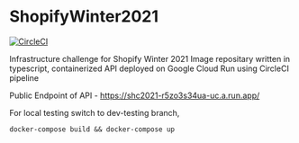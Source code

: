 # ShopifyWinter2021
[![CircleCI](https://circleci.com/gh/madhur4444/ShopifyWinter2021.svg?style=shield)](https://circleci.com/gh/madhur4444/ShopifyWinter2021)

Infrastructure challenge for Shopify Winter 2021
Image repositary written in typescript, containerized API deployed on Google Cloud Run using CircleCI pipeline

Public Endpoint of API - https://shc2021-r5zo3s34ua-uc.a.run.app/

For local testing switch to dev-testing branch,

```
docker-compose build && docker-compose up
```

